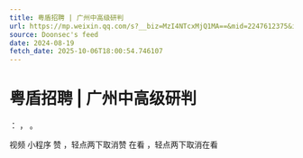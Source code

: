 ```yaml
---
title: 粤盾招聘 | 广州中高级研判
url: https://mp.weixin.qq.com/s?__biz=MzI4NTcxMjQ1MA==&mid=2247612375&idx=4&sn=89a0669ece0ba3dbf87b52f9cb29f88d
source: Doonsec's feed
date: 2024-08-19
fetch_date: 2025-10-06T18:00:54.746107
---
```


# 粤盾招聘 | 广州中高级研判

：
，
。

视频
小程序
赞
，轻点两下取消赞
在看
，轻点两下取消在看